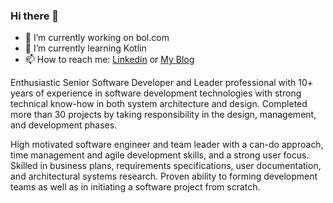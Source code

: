 ### Hi there 👋
- 🔭 I’m currently working on bol.com
- 🌱 I’m currently learning Kotlin
- 📫 How to reach me: [Linkedin](https://www.linkedin.com/in/emrahonder/) or [My Blog](https://www.nioya.com/) 

Enthusiastic Senior Software Developer and Leader professional with 10+ years of experience in software development technologies with strong technical know-how in both system architecture and design. Completed more than 30 projects by taking responsibility in the design, management, and development phases.

High motivated software engineer and team leader with a can-do approach, time management and agile development skills, and a strong user focus.
Skilled in business plans, requirements specifications, user documentation, and architectural systems research. Proven ability to forming development teams as well as in initiating a software project from scratch.
<!--
**emrahonder/emrahonder** is a ✨ _special_ ✨ repository because its `README.md` (this file) appears on your GitHub profile.

Here are some ideas to get you started:

- 🔭 I’m currently working on ...
- 🌱 I’m currently learning ...
- 👯 I’m looking to collaborate on ...
- 🤔 I’m looking for help with ...
- 💬 Ask me about ...
- 📫 How to reach me: ...
- 😄 Pronouns: ...
- ⚡ Fun fact: ...
-->
